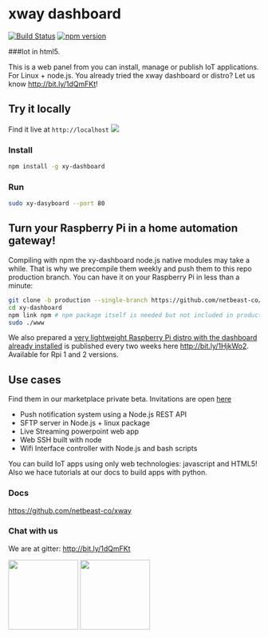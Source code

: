 # xway dashboard
[![Build Status](https://travis-ci.org/netbeast-co/xy-dashboard.svg)](https://travis-ci.org/netbeast-co/xy-dashboard)
[![npm version](https://badge.fury.io/js/xy-dashboard.svg)](http://badge.fury.io/js/xy-dashboard)

###Iot in html5.

This is a web panel from you can install, manage or publish IoT applications. For Linux + node.js. You already tried the xway dashboard or distro? Let us know http://bit.ly/1dQmFKt!

## Try it locally
Find it live at `http://localhost`
<img src="https://github.com/netbeast-co/xway/blob/master/img/dashboard-cap.png?raw=true"></img>

### Install
``` bash
npm install -g xy-dashboard
```

### Run
```bash
sudo xy-dasyboard --port 80
```

## Turn your Raspberry Pi in a home automation gateway!

Compiling with npm the xy-dashboard node.js native modules may take a while. That is why we precompile them weekly and push them to this repo production branch. You can have it on your Raspberry Pi in less than a minute:

```bash
git clone -b production --single-branch https://github.com/netbeast-co/xy-dashboard/
cd xy-dashboard
npm link npm # npm package itself is needed but not included in production
sudo ./www
```

We also prepared a <u>very lightweight Raspberry Pi distro with the dashboard already installed</u> is published every two weeks here http://bit.ly/1HjkWo2. Available for Rpi 1 and 2 versions.

## Use cases
Find them in our marketplace private beta. Invitations are open <a target="_blank" href="http://bit.ly/1ENxgvq">here</a>
* Push notification system using a Node.js REST API
* SFTP server in Node.js + linux package
* Live Streaming powerpoint web app
* Web SSH built with node
* Wifi Interface  controller with Node.js and bash scripts

You can build IoT apps using only web technologies: javascript and HTML5! Also we hace tutorials at our docs to build apps with python.


### Docs
https://github.com/netbeast-co/xway

### Chat with us
We are at gitter: http://bit.ly/1dQmFKt


<img src="https://github.com/netbeast-co/xway/blob/master/img/open-source.png?raw=true" height="140px" width="auto"/>
<img src="https://github.com/netbeast-co/xway/blob/master/img/open-hw.png?raw=true" height="140px" width="auto"/>
